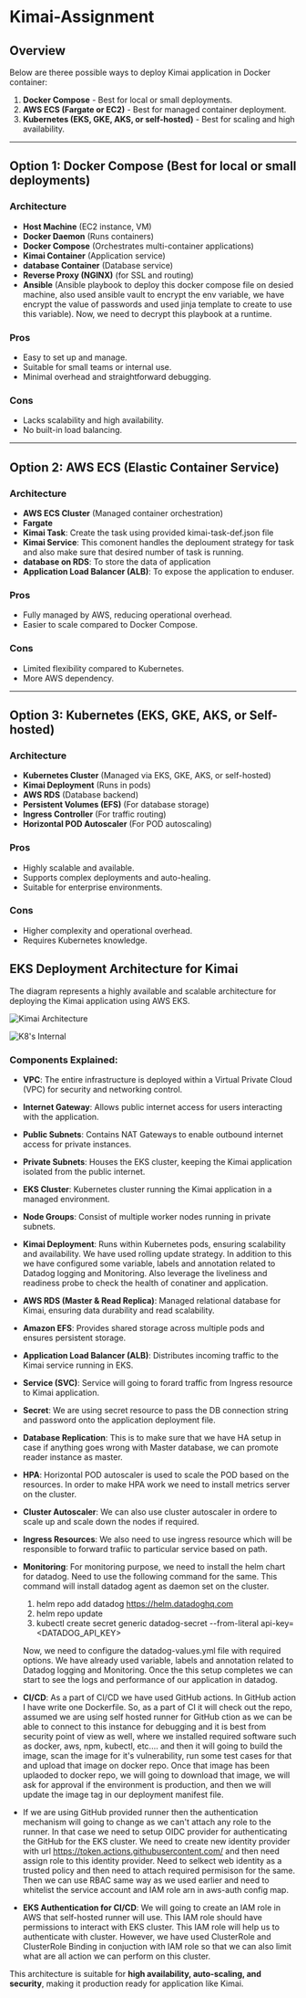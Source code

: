 # Kimai-Assignment

## Overview
Below are theree possible ways to deploy Kimai application in Docker container:
1. **Docker Compose** - Best for local or small deployments.
2. **AWS ECS (Fargate or EC2)** - Best for managed container deployment.
3. **Kubernetes (EKS, GKE, AKS, or self-hosted)** - Best for scaling and high availability.

---

## Option 1: Docker Compose (Best for local or small deployments)
### **Architecture**
- **Host Machine** (EC2 instance, VM)
- **Docker Daemon** (Runs containers)
- **Docker Compose** (Orchestrates multi-container applications)
- **Kimai Container** (Application service)
- **database Container** (Database service)
- **Reverse Proxy (NGINX)** (for SSL and routing)
- **Ansible** (Ansible playbook to deploy this docker compose file on desied machine, also used ansible vault to encrypt the env variable, we have encrypt the value of passwords and used jinja template to create to use this variable). Now, we need to decrypt this playbook at a runtime.

### **Pros**
- Easy to set up and manage.
- Suitable for small teams or internal use.
- Minimal overhead and straightforward debugging.

### **Cons**
- Lacks scalability and high availability.
- No built-in load balancing.

---

## Option 2: AWS ECS (Elastic Container Service)
### **Architecture**
- **AWS ECS Cluster** (Managed container orchestration)
- **Fargate**
- **Kimai Task**: Create the task using provided kimai-task-def.json file
- **Kimai Service**: This comonent handles the deploument strategy for task and also make sure that desired number of task is running.
- **database on RDS**: To store the data of application
- **Application Load Balancer (ALB)**: To expose the application to enduser.

### **Pros**
- Fully managed by AWS, reducing operational overhead.
- Easier to scale compared to Docker Compose.

### **Cons**
- Limited flexibility compared to Kubernetes.
- More AWS dependency.

---

## Option 3: Kubernetes (EKS, GKE, AKS, or Self-hosted)
### **Architecture**
- **Kubernetes Cluster** (Managed via EKS, GKE, AKS, or self-hosted)
- **Kimai Deployment** (Runs in pods)
- **AWS RDS** (Database backend)
- **Persistent Volumes (EFS)** (For database storage)
- **Ingress Controller** (For traffic routing)
- **Horizontal POD Autoscaler** (For POD autoscaling)


### **Pros**
- Highly scalable and available.
- Supports complex deployments and auto-healing.
- Suitable for enterprise environments.

### **Cons**
- Higher complexity and operational overhead.
- Requires Kubernetes knowledge.


## EKS Deployment Architecture for Kimai
The diagram represents a highly available and scalable architecture for deploying the Kimai application using AWS EKS.

![Kimai Architecture](Kimai_Arch.png)

![K8's Internal](K8_Internal.drawio.png) 


### **Components Explained:**
- **VPC**: The entire infrastructure is deployed within a Virtual Private Cloud (VPC) for security and networking control.
- **Internet Gateway**: Allows public internet access for users interacting with the application.
- **Public Subnets**: Contains NAT Gateways to enable outbound internet access for private instances.
- **Private Subnets**: Houses the EKS cluster, keeping the Kimai application isolated from the public internet.
- **EKS Cluster**: Kubernetes cluster running the Kimai application in a managed environment.
- **Node Groups**: Consist of multiple worker nodes running in private subnets.
- **Kimai Deployment**: Runs within Kubernetes pods, ensuring scalability and availability. We have used rolling update strategy. In addition to this we have configured some variable, labels and annotation related to Datadog logging and Monitoring. Also leverage the liveliness and readiness probe to check the health of conatiner and application.
- **AWS RDS (Master & Read Replica)**: Managed relational database for Kimai, ensuring data durability and read scalability.
- **Amazon EFS**: Provides shared storage across multiple pods and ensures persistent storage.
- **Application Load Balancer (ALB)**: Distributes incoming traffic to the Kimai service running in EKS.
- **Service (SVC)**: Service will going to forard traffic from Ingress resource to Kimai application.
- **Secret**: We are using secret resource to pass the DB connection string and password onto the application deployment file.
- **Database Replication**: This is to make sure that we have HA setup in case if anything goes wrong with Master database, we can promote reader instance as master.
- **HPA**: Horizontal POD autoscaler is used to scale the POD based on the resources. In order to make HPA work we need to install metrics server on the cluster.
- **Cluster Autoscaler**: We can also use cluster autoscaler in ordere to scale up and scale down the nodes if required.
- **Ingress Resources**: We also need to use ingress resource which will be responsible to forward trafiic to particular service based on path.
- **Monitoring**: For monitoring purpose, we need to install the helm chart for datadog. Need to use the following command for the same. This command will install datadog agent as daemon set on the cluster.
  1. helm repo add datadog https://helm.datadoghq.com
  2. helm repo update
  3. kubectl create secret generic datadog-secret --from-literal api-key=<DATADOG_API_KEY>

  Now, we need to configure the datadog-values.yml file with required options. We have already used variable, labels and annotation related to Datadog logging and Monitoring. Once the this setup completes we can start to see the logs and performance of our application in datadog.

- **CI/CD**: As a part of CI/CD we have used GitHub actions. In GitHub action I have write one Dockerfile. So, as a part of CI it will check out the repo, assumed we are using self hosted runner for GitHub ction as we can be able to connect to this instance for debugging and it is best from security point of view as well, where we installed required software such as docker, aws, npm, kubectl, etc.... and then it will going to build the image, scan the image for it's vulnerability, run some test cases for that and upload that image on docker repo.
Once that image has been uplaoded to docker repo, we will going to download that image, we will ask for approval if the environment is production,  and then we will update the image tag in our deployment manifest file.

- If we are using GitHub provided runner then the authentication mechanism will going to change as we can't attach any role to the runner. In that case we need to setup OIDC provider for authenticating the GitHub for the EKS cluster. We need to create new identity provider with url https://token.actions.githubusercontent.com/ and then need assign role to this identity provider. Need to selkect web identity as a trusted policy and then need to attach required permisison for the same. Then we can use RBAC same way as we used earlier and need to whitelist the service account and IAM role arn in aws-auth config map.

- **EKS Authentication for CI/CD**: We will going to create an IAM role in AWS that self-hosted runner will use. This IAM role should have permissions to interact with EKS cluster. This IAM role will help us to authenticate with cluster. However, we have used ClusterRole and ClusterRole Binding in conjuction with IAM role so that we can also limit what are all action we can perform on this cluster.
 

This architecture is suitable for **high availability, auto-scaling, and security**, making it production ready for application like Kimai.
